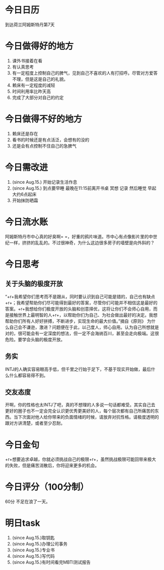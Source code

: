 # 今日日历
到达荷兰阿姆斯特丹第7天

# 今日做得好的地方
1. 课外书接着在看
2. 有认真思考
3. 有一定程度上控制自己的脾气，见到自己不喜欢的人有打招呼。尽管对方爱答不理，但是这是自己的礼貌。
4. 赖床有一定程度的减轻
5. 时间利用率比昨天高
6. 完成了大部分对自己的约定

# 今日做得不好的地方
1. 赖床还是存在
2. 看书的时候还是有点活泛，会想有的没的
3. 还是会有点控制不住自己的急脾气

# 今日需改进
1. (since Aug.15.) 开始记录生活作息
2. (since Aug.15.) 到点要早睡 最晚在11:15前离开书桌 冥想 记录 然后睡觉 早起 大约6点起床
3. 开始抹防晒霜

# 今日流水账
阿姆斯特丹市中心真的好臭啊= =，好重的鸦片味道。市中心有点像影片里的中世纪一样，挤挤的乱乱的。不过很神奇，为什么这边很多房子的墙壁是向外斜的？

# 今日思考
## 关于头脑的极度开放
“+r+我希望你们思考而不是跟从，同时要认识到自己可能是错的，自己也有缺点+r+；我希望帮助你们尽可能得到最好的答案，尽管你们可能并不相信这是最好的答案。+r+我想给你们极度开放的头脑和创意择优，这将让你们不会师心自用，而是接触世界上最明智的人+r+，以帮助你们为自己、为社会做出最好的决定。我想帮助你们所有人好好拼搏，不断进步，实现生命的最大价值。”摘自《原则》
为什么自己会不谦逊，激进？问题便在于此，以己度人，师心自用。认为自己所想就是对的，很可能会有一定深度的想法，但一定不会海纳百川，甚至会走向极端。这很危险。要学会头脑的极度开放。
## 务实
INTJ的人确实容易眼高手低，但千里之行始于足下，不基于现实开始做，最后什么什么都容易得不到。
## 交友态度
开啊，你的性格也太INTJ了吧，真的不想理的人多说一句话都难受。其实自己去更好的圈子也不一定会完全认识更优秀更美好的人，每个层次都有自己所痛苦的东西。当下次面对他人给你带来的负面情绪的时候，请放弃对抗性格。请极度透明的跟对方讲清楚，或者至少忍耐。

# 今日金句
+r+想要追求卓越，你就必须挑战自己的极限+r+，虽然挑战极限可能回带来极大的失败，但是痛苦消散后，你将迎来更多的机会。

# 今日评分（100分制）
60分 不足在浪了一天。

# 明日task
1. (since Aug.15.)取钥匙
2. (since Aug.15.)办理公司事务
3. (since Aug.15.)专业书
4. (since Aug.15.)写代码
5. (since Aug.15.)有时间看完MBTI测试报告
